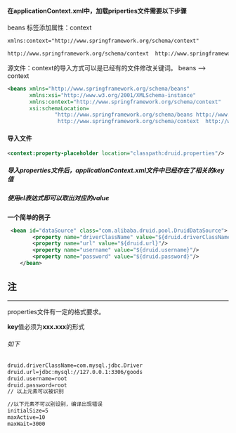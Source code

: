 #### 在applicationContext.xml中，加载priperties文件需要以下步骤 



beans 标签添加属性：context

```xml
xmlns:context="http://www.springframework.org/schema/context"
```

```xml
http://www.springframework.org/schema/context  http://www.springframework.org/schema/context/spring-context.xsd"
```

源文件：context的导入方式可以是已经有的文件修改关键词。 beans --> context

```xml
<beans xmlns="http://www.springframework.org/schema/beans"
       xmlns:xsi="http://www.w3.org/2001/XMLSchema-instance"
       xmlns:context="http://www.springframework.org/schema/context"
       xsi:schemaLocation=
               "http://www.springframework.org/schema/beans http://www.springframework.org/schema/beans/spring-beans.xsd
                http://www.springframework.org/schema/context  http://www.springframework.org/schema/context/spring-context.xsd">
```



#### 导入文件

```xml
<context:property-placeholder location="classpath:druid.properties"/>
```



##### 导入properties文件后，applicationContext.xml文件中已经存在了相关的key值

##### 使用el表达式即可以取出对应的value

**一个简单的例子**

```xml
 <bean id="dataSource" class="com.alibaba.druid.pool.DruidDataSource">
        <property name="driverClassName" value="${druid.driverClassName}"/>
        <property name="url" value="${druid.url}"/>
        <property name="username" value="${druid.username}"/>
        <property name="password" value="${druid.password}"/>
    </bean>
```





## 注

<hr>

properties文件有一定的格式要求。

**key**值必须为**xxx.xxx**的形式

###### 如下

```xml
druid.driverClassName=com.mysql.jdbc.Driver 
druid.url=jdbc:mysql://127.0.0.1:3306/goods
druid.username=root
druid.password=root
// 以上元素可以被识别

//以下元素不可以别设别，编译出现错误
initialSize=5
maxActive=10
maxWait=3000
```

